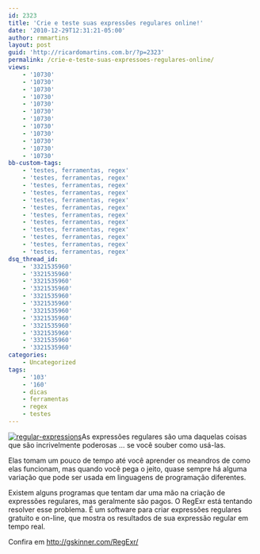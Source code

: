 ```yaml
---
id: 2323
title: 'Crie e teste suas expressões regulares online!'
date: '2010-12-29T12:31:21-05:00'
author: rmmartins
layout: post
guid: 'http://ricardomartins.com.br/?p=2323'
permalink: /crie-e-teste-suas-expressoes-regulares-online/
views:
    - '10730'
    - '10730'
    - '10730'
    - '10730'
    - '10730'
    - '10730'
    - '10730'
    - '10730'
    - '10730'
    - '10730'
    - '10730'
    - '10730'
bb-custom-tags:
    - 'testes, ferramentas, regex'
    - 'testes, ferramentas, regex'
    - 'testes, ferramentas, regex'
    - 'testes, ferramentas, regex'
    - 'testes, ferramentas, regex'
    - 'testes, ferramentas, regex'
    - 'testes, ferramentas, regex'
    - 'testes, ferramentas, regex'
    - 'testes, ferramentas, regex'
    - 'testes, ferramentas, regex'
    - 'testes, ferramentas, regex'
    - 'testes, ferramentas, regex'
dsq_thread_id:
    - '3321535960'
    - '3321535960'
    - '3321535960'
    - '3321535960'
    - '3321535960'
    - '3321535960'
    - '3321535960'
    - '3321535960'
    - '3321535960'
    - '3321535960'
    - '3321535960'
    - '3321535960'
categories:
    - Uncategorized
tags:
    - '103'
    - '160'
    - dicas
    - ferramentas
    - regex
    - testes
---
```


[![](http://www.ricardomartins.com.br/wp-content/uploads/2010/12/regular-expressions.png "regular-expressions")](http://www.ricardomartins.com.br/wp-content/uploads/2010/12/regular-expressions.png)As expressões regulares são uma daquelas coisas que são incrivelmente poderosas … se você souber como usá-las.

Elas tomam um pouco de tempo até você aprender os meandros de como elas funcionam, mas quando você pega o jeito, quase sempre há alguma variação que pode ser usada em linguagens de programação diferentes.

Existem alguns programas que tentam dar uma mão na criação de expressões regulares, mas geralmente são pagos. O RegExr está tentando resolver esse problema. É um software para criar expressões regulares gratuito e on-line, que mostra os resultados de sua expressão regular em tempo real.

Confira em <http://gskinner.com/RegExr/>